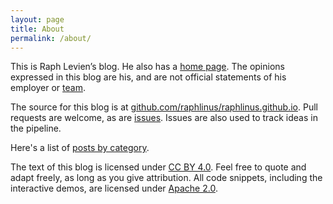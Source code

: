 ```yaml
---
layout: page
title: About
permalink: /about/
---
```


This is Raph Levien’s blog. He also has a [home page](http://levien.com). The opinions expressed in this blog are his, and are not official statements of his employer or [team].

The source for this blog is at
[github.com/raphlinus/raphlinus.github.io](https://github.com/raphlinus/raphlinus.github.io).
Pull requests are welcome, as are [issues](https://github.com/raphlinus/raphlinus.github.io/issues). Issues are also used to track ideas in the pipeline.

Here's a list of [posts by category](/categories.html).

The text of this blog is licensed under [CC BY 4.0]. Feel free to quote and adapt freely, as long as you give attribution. All code snippets, including the interactive demos, are licensed under [Apache 2.0].

[CC BY 4.0]: https://creativecommons.org/licenses/by/4.0/
[Apache 2.0]: https://www.apache.org/licenses/LICENSE-2.0
[team]: https://fonts.google.com
